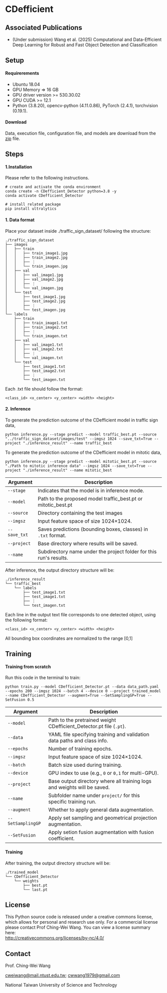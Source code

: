 
# CDefficient

## Associated Publications
- (Under submission) Wang et al. (2025) Computational and Data-Efficient Deep Learning for Robust and Fast Object Detection and Classification

## Setup

#### Requirerements
- Ubuntu 18.04
- GPU Memory => 16 GB
- GPU driver version >= 530.30.02
- GPU CUDA >= 12.1
- Python (3.8.20), opencv-python (4.11.0.86), PyTorch (2.4.1), torchvision (0.19.1).

#### Download
Data, execution file, configuration file, and models are download from the [zip](https://drive.google.com/drive/folders/1qrTJaNxNXHD6w01SO676rCfqAvDCJR7P) file.

## Steps
#### 1.Installation

Please refer to the following instructions.
```
# create and activate the conda environment
conda create -n CDefficient_Detector python=3.8 -y
conda activate CDefficient_Detector

# install related package
pip install ultralytics
```

#### 1. Data format

Place your dataset inside ./traffic_sign_dataset/ following the structure:
```
./traffic_sign_dataset
├── images
│   ├── train
│   │   ├── train_image1.jpg
│   │   ├── train_image2.jpg
│   │   ├── ⋮
│   │   └── train_imagen.jpg
│   ├── val
│   │   ├── val_image1.jpg
│   │   ├── val_image2.jpg
│   │   ├── ⋮
│   │   └── val_imagen.jpg
│   └── test
│       ├── test_image1.jpg
│       ├── test_image2.jpg
│       ├── ⋮
│       └── test_imagen.jpg
└── labels
    ├── train
    │   ├── train_image1.txt
    │   ├── train_image2.txt
    │   ├── ⋮
    │   └── train_imagen.txt
    ├── val
    │   ├── val_image1.txt
    │   ├── val_image2.txt
    │   ├── ⋮
    │   └── val_imagen.txt
    └── test
        ├── test_image1.txt
        ├── test_image2.txt
        ├── ⋮
        └── test_imagen.txt
```
Each .txt file should follow the format:
```
<class_id> <x_center> <y_center> <width> <height>

```

#### 2. Inference 

To generate the prediction outcome of the CDefficient model in traffic sign data, 

```
python inference.py --stage predict --model traffic_best.pt --source "../traffic_sign_dataset/images/test" --imgsz 1024 --save_txt=True --project "./inference_result" --name traffic_best
```

To generate the prediction outcome of the CDefficient model in mitotic data, 
```
python inference.py --stage predict --model mitotic_best.pt --source "./Path to mitotic inference data" --imgsz 1024 --save_txt=True --project "./inference_result" --name mitotic_best
```
| Argument                                      | Description                                                        |
| --------------------------------------------- | ------------------------------------------------------------------ |
| `--stage `                             | Indicates that the model is in inference mode.                     |
| `--model `                     | Path to the proposed model traffic_best.pt or mitotic_best.pt                            |
| `--source ` | Directory containing the test images             |
| `--imgsz `                                | Input feature space of size 1024×1024.                 |
| `--save_txt`                             | Saves predictions (bounding boxes, classes) in `.txt` format.      |
| `--project `                | Base directory where results will be saved.                        |
| `--name `                         | Subdirectory name under the project folder for this run's results. |




After inference, the output directory structure will be:

```
./inference_result
└── traffic_best
    └── labels
        ├── test_image1.txt
        ├── test_image1.txt
        ├── ⋮
        └── test_imagen.txt

```
Each line in the output text file corresponds to one detected object, using the following format:
```
<class_id> <x_center> <y_center> <width> <height> 

```
All bounding box coordinates are normalized to the range [0,1]



## Training
#### Training from scratch

Run this code in the terminal to train:
```
python train.py --model CDefficient_Detector.pt --data data_path.yaml --epochs 200 --imgsz 1024 --batch 4 --device 0 --project trained_model --name CDefficient_Detector --augment=True --SetSamplingGP=True --SetFusion 0.5

```

| Argument    | Description                                                              |
| ----------- | ------------------------------------------------------------------------ |
| `--model`   | Path to the pretrained weight CDefficient_Detector.pt file (`.pt`).   |
| `--data`    | YAML file specifying training and validation data paths and class info.  |
| `--epochs`  | Number of training epochs.                                               |
| `--imgsz`   | Input feature space of size 1024×1024.    |
| `--batch`   | Batch size used during training.                                         |
| `--device`  | GPU index to use (e.g., `0` or `0,1` for multi-GPU).                     |
| `--project` | Base output directory where all training logs and weights will be saved. |
| `--name`    | Subfolder name under `project/` for this specific training run.          |
| `--augment` | Whether to apply general data augmentation.                              |
| `--SetSamplingGP`  | Apply set sampling and geometrical projection augmentation.             |
| `--SetFusion`   | Apply setion fusion augmentation with fusion coefficient.                 |



#### Training

After training, the output directory structure will be:
```
./trained_model
└── CDefficient_Detector
    └── weights
        ├── best.pt
        └── last.pt

```


## License
This Python source code is released under a creative commons license, which allows for personal and research use only. For a commercial license please contact Prof Ching-Wei Wang. You can view a license summary here:  
http://creativecommons.org/licenses/by-nc/4.0/


## Contact
Prof. Ching-Wei Wang  
  
cweiwang@mail.ntust.edu.tw; cwwang1979@gmail.com  
  
National Taiwan University of Science and Technology

